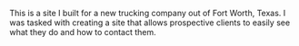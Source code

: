 This is a site I built for a new trucking company out of Fort Worth, Texas. I was tasked with creating a site that allows prospective clients to easily see what they do and how to contact them.
